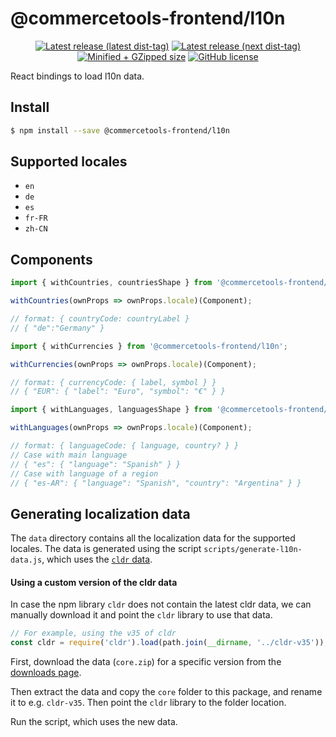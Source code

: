 # @commercetools-frontend/l10n

<p align="center">
  <a href="https://www.npmjs.com/package/@commercetools-frontend/l10n"><img src="https://badgen.net/npm/v/@commercetools-frontend/l10n" alt="Latest release (latest dist-tag)" /></a> <a href="https://www.npmjs.com/package/@commercetools-frontend/l10n"><img src="https://badgen.net/npm/v/@commercetools-frontend/l10n/next" alt="Latest release (next dist-tag)" /></a> <a href="https://bundlephobia.com/result?p=@commercetools-frontend/l10n"><img src="https://badgen.net/bundlephobia/minzip/@commercetools-frontend/l10n" alt="Minified + GZipped size" /></a> <a href="https://github.com/commercetools/merchant-center-application-kit/blob/master/LICENSE"><img src="https://badgen.net/github/license/commercetools/merchant-center-application-kit" alt="GitHub license" /></a>
</p>

React bindings to load l10n data.

## Install

```bash
$ npm install --save @commercetools-frontend/l10n
```

## Supported locales

- `en`
- `de`
- `es`
- `fr-FR`
- `zh-CN`

## Components

```js
import { withCountries, countriesShape } from '@commercetools-frontend/l10n';

withCountries(ownProps => ownProps.locale)(Component);

// format: { countryCode: countryLabel }
// { "de":"Germany" }
```

```js
import { withCurrencies } from '@commercetools-frontend/l10n';

withCurrencies(ownProps => ownProps.locale)(Component);

// format: { currencyCode: { label, symbol } }
// { "EUR": { "label": "Euro", "symbol": "€" } }
```

```js
import { withLanguages, languagesShape } from '@commercetools-frontend/l10n';

withLanguages(ownProps => ownProps.locale)(Component);

// format: { languageCode: { language, country? } }
// Case with main language
// { "es": { "language": "Spanish" } }
// Case with language of a region
// { "es-AR": { "language": "Spanish", "country": "Argentina" } }
```

## Generating localization data

The `data` directory contains all the localization data for the supported locales. The data is generated using the script `scripts/generate-l10n-data.js`, which uses the [`cldr` data](http://cldr.unicode.org).

#### Using a custom version of the cldr data

In case the npm library `cldr` does not contain the latest cldr data, we can manually download it and point the `cldr` library to use that data.

```js
// For example, using the v35 of cldr
const cldr = require('cldr').load(path.join(__dirname, '../cldr-v35'));
```

First, download the data (`core.zip`) for a specific version from the [downloads page](http://cldr.unicode.org/index/downloads).

Then extract the data and copy the `core` folder to this package, and rename it to e.g. `cldr-v35`. Then point the `cldr` library to the folder location.

Run the script, which uses the new data.
